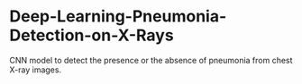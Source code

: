 # Deep-Learning-Pneumonia-Detection-on-X-Rays
CNN model to detect the presence or the absence of pneumonia from chest X-ray images.
